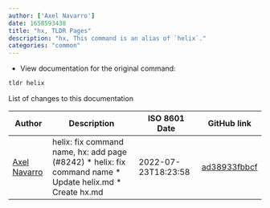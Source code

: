 ```yaml
---
author: ['Axel Navarro']
date: 1658593438
title: "hx, TLDR Pages"
description: "hx, This command is an alias of `helix`."
categories: "common"
---
```

- View documentation for the original command:

```bash
tldr helix
```
List of changes to this documentation


Author | Description | ISO 8601 Date | GitHub link
------|-----|-----|-----
[Axel Navarro](mailto:navarroaxel@gmail.com) | helix: fix command name, hx: add page (#8242) * helix: fix command name * Update helix.md * Create hx.md | 2022-07-23T18:23:58 | [ad38933fbbcf](https://github.com/tldr-pages/tldr/commit/ad38933fbbcf6d8f1b1fccdc2b936161e4902ce5)

